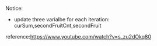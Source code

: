 Notice:
- update three varialbe for each iteration: curSum,secondFruitCnt,secondFruit


reference:https://www.youtube.com/watch?v=s_zu2dOkq80
